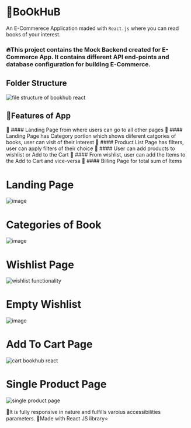 # 📔BoOkHuB 
An E-Commerece Application maded with `React.js` where you can read books of your interest.

### 🔥This project contains the Mock Backend created for E-Commerce App. It contains different API end-points and database configuration for building E-Commerce.

## Folder Structure
![file structure of bookhub react](https://user-images.githubusercontent.com/56014170/161381929-0aff7f6b-f7d1-4758-9b10-e6bdcacbcbd8.gif)


## 💜Features of App

🚀 #### Landing Page from where users can go to all other pages
🚀 #### Landing Page has Category portion which shows diiferent catgories of books, user can visit of their interest
🚀 #### Product List Page has filters, user can apply filters of their choice
🚀 #### User can add products to wishlist or Add to the Cart 
🚀 #### From wishlist, user can add the Items to the Add to Cart and vice-versa
🚀 #### Billing Page for total sum of Items 


# Landing Page
![image](https://user-images.githubusercontent.com/56014170/161382656-2b3d3dc5-ce1a-4056-96dd-6c1ed6dc711e.png)


# Categories of Book
![image](https://user-images.githubusercontent.com/56014170/161383074-72953e61-1c84-43bf-9aab-5e28f547a41e.png)


# Wishlist Page
![wishlist functionality](https://user-images.githubusercontent.com/56014170/161383109-1ec8a371-4a73-4167-9774-6ac6ccfe3127.gif)

# Empty Wishlist 
![image](https://user-images.githubusercontent.com/56014170/161383147-c9bc8633-b316-4ee7-8701-a8f219e54376.png)

# Add To Cart Page
![cart bookhub react](https://user-images.githubusercontent.com/56014170/161383853-58c0fbbf-ca5f-4222-9eb8-8541a1b3c119.gif)

# Single Product Page
![single product page ](https://user-images.githubusercontent.com/56014170/161629599-2aa3d020-d753-499d-9765-8df2d499cbef.gif)

🎯It is fully responsive in nature and fulfills varoius accessibilities parameters.
🎯Made with React JS library⭐
